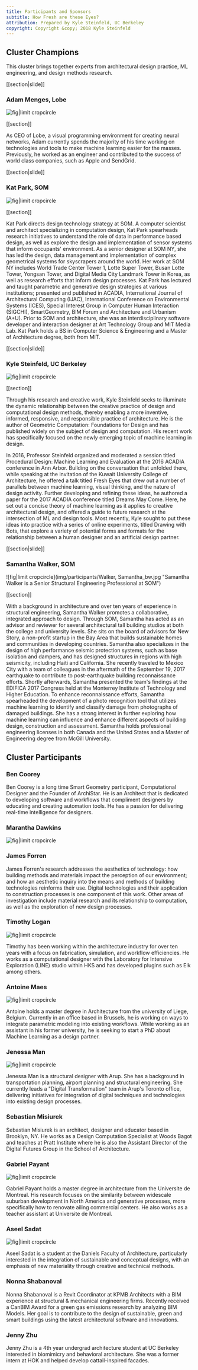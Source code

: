 ```yaml
---
title: Participants and Sponsors
subtitle: How Fresh are these Eyes?
attribution: Prepared by Kyle Steinfeld, UC Berkeley
copyright: Copyright &copy; 2018 Kyle Steinfeld
---
```


## Cluster Champions

This cluster brings together experts from architectural design practice, ML engineering, and design methods research.

[[section|slide]]

### Adam Menges, Lobe

![fig|limit cropcircle](img/participants/IMG_1029.jpg "Adam Menges is the CEO of Lobe")

[[section]]

As CEO of Lobe, a visual programming environment for creating neural networks, Adam currently spends the majority of his time working on technologies and tools to make machine learning easier for the masses. Previously, he worked as an engineer and contributed to the success of world class companies, such as Apple and SendGrid.

[[section|slide]]

### Kat Park, SOM

![fig|limit cropcircle](img/participants/katpark-bw.jpg "Kat Park is the Firmwide Emerging Technology Leader at SOM")

[[section]]

Kat Park directs design technology strategy at SOM. A computer scientist and architect specializing in computation design, Kat Park spearheads research initiatives to understand the role of data in performance based design, as well as explore the design and implementation of sensor systems that inform occupants' environment. As a senior designer at SOM NY, she has led the design, data management and implementation of complex geometrical systems for skyscrapers around the world. Her work at SOM NY includes World Trade Center Tower 1, Lotte Super Tower, Busan Lotte Tower, Yongsan Tower, and Digital Media City Landmark Tower in Korea, as well as research efforts that inform design processes. Kat Park has lectured and taught parametric and generative design strategies at various institutions; presented and published in ACADIA, International Journal of Architectural Computing (IJAC), International Conference on Environmental Systems (ICES), Special Interest Group in Computer Human Interaction (SIGCHI), SmartGeometry, BIM Forum and Architecture and Urbanism (A+U). Prior to SOM and architecture, she was an interdisciplinary software developer and interaction designer at Art Technology Group and MIT Media Lab. Kat Park holds a BS in Computer Science & Engineering and a Master of Architecture degree, both from MIT.

[[section|slide]]

### Kyle Steinfeld, UC Berkeley

![fig|limit cropcircle](img/participants/Steinfeld.jpg "Kyle Steinfeld is an Assistant Professor of Architecture at the University of California, Berkeley")

[[section]]

Through his research and creative work, Kyle Steinfeld seeks to illuminate the dynamic relationship between the creative practice of design and computational design methods, thereby enabling a more inventive, informed, responsive, and responsible practice of architecture. He is the author of Geometric Computation: Foundations for Design and has published widely on the subject of design and computation. His recent work has specifically focused on the newly emerging topic of machine learning in design. 

In 2016, Professor Steinfeld organized and moderated a session titled Procedural Design: Machine Learning and Evaluation at the 2016 ACADIA conference in Ann Arbor. Building on the conversation that unfolded there, while speaking at the invitation of the Kuwait University College of Architecture, he offered a talk titled Fresh Eyes that drew out a number of parallels between machine learning, visual thinking, and the nature of design activity. Further developing and refining these ideas, he authored a paper for the 2017 ACADIA conference titled Dreams May Come. Here, he set out a concise theory of machine learning as it applies to creative architectural design, and offered a guide to future research at the intersection of ML and design tools. Most recently, Kyle sought to put these ideas into practice with a series of online experiments, titled Drawing with Bots, that explore a variety of potential forms and formats for the relationship between a human designer and an artificial design partner.

[[section|slide]]

### Samantha Walker, SOM

![fig|limit cropcircle](img/participants/Walker, Samantha_bw.jpg "Samantha Walker is a Senior Structural Engineering Professional at SOM")

[[section]]

With a background in architecture and over ten years of experience in structural engineering, Samantha Walker promotes a collaborative, integrated approach to design. Through SOM, Samantha has acted as an advisor and reviewer for several architectural tall building studios at both the college and university levels. She sits on the board of advisors for New Story, a non-profit startup in the Bay Area that builds sustainable homes and communities in developing countries. Samantha also specializes in the design of high performance seismic protection systems, such as base isolation and dampers, and has designed structures in regions with high seismicity, including Haiti and California. She recently traveled to Mexico City with a team of colleagues in the aftermath of the September 19, 2017 earthquake to contribute to post-earthquake building reconnaissance efforts. Shortly afterwards, Samantha presented the team's findings at the EDIFICA 2017 Congress held at the Monterrey Institute of Technology and Higher Education. To enhance reconnaissance efforts, Samantha spearheaded the development of a photo recognition tool that utilizes machine learning to identify and classify damage from photographs of damaged buildings. She has a strong interest in further exploring how machine learning can influence and enhance different aspects of building design, construction and assessment. Samantha holds professional engineering licenses in both Canada and the United States and a Master of Engineering degree from McGill University.

## Cluster Participants

### Ben Coorey

Ben Coorey is a long time Smart Geometry participant, Computational Designer and the Founder of ArchiStar. He is an Architect that is dedicated to developing software and workflows that compliment designers by educating and creating automation tools. He has a passion for delivering real-time intelligence for designers.

### Marantha Dawkins

![fig|limit cropcircle](img/participants/dawkins_square_BW.jpg "")

### James Forren

James Forren's research addresses the aesthetics of technology: how building methods and materials impact the perception of our environment; and how an aesthetic inquiry into the means and methods of building technologies reinforms their use. Digital technologies and their application to construction processes is one component of this work. Other areas of investigation include material research and its relationship to computation, as well as the exploration of new design processes.

### Timothy Logan

![fig|limit cropcircle](img/participants/tlogan_square.jpg "")

Timothy has been working within the architecture industry for over ten years with a focus on fabrication, simulation, and workflow efficiencies. He works as a computational designer with the Laboratory for Intensive Exploration (LINE) studio within HKS and has developed plugins such as Elk among others.

### Antoine Maes

![fig|limit cropcircle](img/participants/Antoine1.jpg "")

Antoine holds a master degree in Architecture from the university of Liege, Belgium. Currently in an office based in Brussels, he is working on ways to integrate parametric modeling into existing workflows. While working as an assistant in his former university, he is seeking to start a PhD about Machine Learning as a design partner.

### Jenessa Man

![fig|limit cropcircle](img/participants/Jenessa.jpg "")

Jenessa Man is a structural designer with Arup. She has a background in transportation planning, airport planning and structural engineering. She currently leads a "Digital Transformation" team in Arup's Toronto office, delivering initiatives for integration of digital techniques and technologies into existing design processes.

### Sebastian Misiurek

Sebastian Misiurek is an architect, designer and educator based in Brooklyn, NY. He works as a Design Computation Specialist at Woods Bagot and teaches at Pratt Institute where he is also the Assistant Director of the Digital Futures Group in the School of Architecture.

### Gabriel Payant

![fig|limit cropcircle](img/participants/Gabriel.jpg "")

Gabriel Payant holds a master degree in architecture from the Universite de Montreal. His research focuses on the similarity between widescale suburban development in North America and generative processes, more specifically how to renovate ailing commercial centers. He also works as a teacher assistant at Universite de Montreal.

### Aseel Sadat

![fig|limit cropcircle](img/participants/AseelSadat.jpg "")

Aseel Sadat is a student at the Daniels Faculty of Architecture, particularly interested in the integration of sustainable and conceptual designs, with an emphasis of new materiality through creative and technical methods.

### Nonna Shabanoval

Nonna Shabanoval is a Revit Coordinator at KPMB Architects with a BIM experience at structural & mechanical engineering firms. Recently received a CanBIM Award for a green gas emissions research by analyzing BIM Models. Her goal is to contribute to the design of sustainable, green and smart buildings using the latest architectural software and innovations.

### Jenny Zhu

Jenny Zhu is a 4th year undergrad architecture student at UC Berkeley interested in biomimicry and behavioral architecture. She was a former intern at HOK and helped develop cattail-inspired facades.
